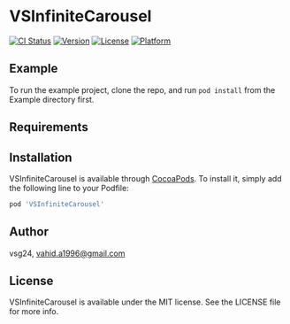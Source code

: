 # VSInfiniteCarousel

[![CI Status](https://img.shields.io/travis/vsg24/VSInfiniteCarousel.svg?style=flat)](https://travis-ci.org/vsg24/VSInfiniteCarousel)
[![Version](https://img.shields.io/cocoapods/v/VSInfiniteCarousel.svg?style=flat)](https://cocoapods.org/pods/VSInfiniteCarousel)
[![License](https://img.shields.io/cocoapods/l/VSInfiniteCarousel.svg?style=flat)](https://cocoapods.org/pods/VSInfiniteCarousel)
[![Platform](https://img.shields.io/cocoapods/p/VSInfiniteCarousel.svg?style=flat)](https://cocoapods.org/pods/VSInfiniteCarousel)

## Example

To run the example project, clone the repo, and run `pod install` from the Example directory first.

## Requirements

## Installation

VSInfiniteCarousel is available through [CocoaPods](https://cocoapods.org). To install
it, simply add the following line to your Podfile:

```ruby
pod 'VSInfiniteCarousel'
```

## Author

vsg24, vahid.a1996@gmail.com

## License

VSInfiniteCarousel is available under the MIT license. See the LICENSE file for more info.
